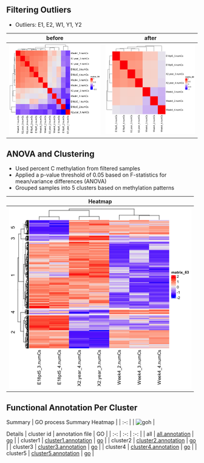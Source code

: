 

## Filtering Outliers 
- Outliers: E1, E2, W1, Y1, Y2

| before | after |
| :-: | :-: |
| ![sample_correlation](merged_anova_pval005_cor.png ) | ![filtered_correlation]( filtered_anova_cor.png ) |

## ANOVA and Clustering
- Used percent C methylation from filtered samples
- Applied a p-value threshold of 0.05 based on F-statistics for mean/variance differences (ANOVA)
- Grouped samples into 5 clusters based on methylation patterns

| Heatmap |
| :-: | 
|  ![filtered_heatmap]( filtered_anova_heatmap.png ) |



## Functional Annotation Per Cluster
Summary
| GO process Summary Heatmap |
| :-: |
| ![goh]("results/2025-04-11/go_bp_heatmap.png") |

Details
| cluster id | annotation file | GO |
| :-: | :-: | :-: |
| all | [all.annotation](filtered_anova_anno.tsv) | [go]( https://raw.githack.com/hmgene/emseq/main/results/2025-04-11/filtered_anova_anno_go/geneOntology.html ) |
| cluster1 | [cluster1.annotation](filtered_anova_cluster1_anno.tsv) | [go]( https://raw.githack.com/hmgene/emseq/main/results/2025-04-11/filtered_anova_cluster1_anno_go/geneOntology.html ) |
| cluster2 | [cluster2.annotation](filtered_anova_cluster2_anno.tsv) | [go]( https://raw.githack.com/hmgene/emseq/main/results/2025-04-11/filtered_anova_cluster2_anno_go/geneOntology.html ) |
| cluster3 | [cluster3.annotation](filtered_anova_cluster3_anno.tsv) | [go]( https://raw.githack.com/hmgene/emseq/main/results/2025-04-11/filtered_anova_cluster3_anno_go/geneOntology.html ) |
| cluster4 | [cluster4.annotation](filtered_anova_cluster4_anno.tsv) | [go]( https://raw.githack.com/hmgene/emseq/main/results/2025-04-11/filtered_anova_cluster4_anno_go/geneOntology.html ) |
| cluster5 | [cluster5.annotation](filtered_anova_cluster5_anno.tsv) | [go]( https://raw.githack.com/hmgene/emseq/main/results/2025-04-11/filtered_anova_cluster5_anno_go/geneOntology.html ) |
